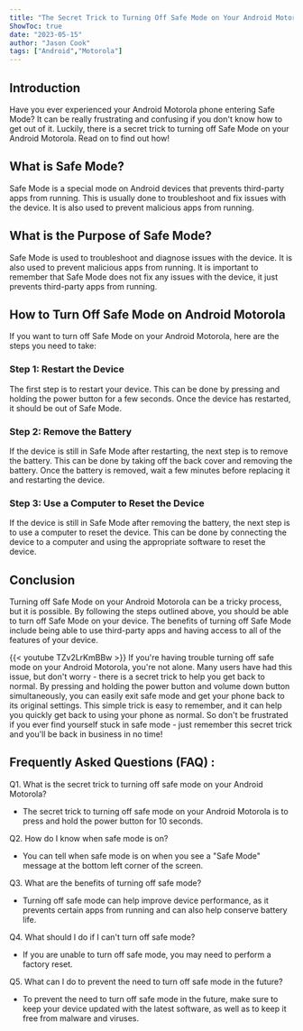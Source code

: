 ```yaml
---
title: "The Secret Trick to Turning Off Safe Mode on Your Android Motorola - You Won't Believe What Happens Next!"
ShowToc: true 
date: "2023-05-15"
author: "Jason Cook" 
tags: ["Android","Motorola"]
---
```

## Introduction

Have you ever experienced your Android Motorola phone entering Safe Mode? It can be really frustrating and confusing if you don't know how to get out of it. Luckily, there is a secret trick to turning off Safe Mode on your Android Motorola. Read on to find out how!

## What is Safe Mode?

Safe Mode is a special mode on Android devices that prevents third-party apps from running. This is usually done to troubleshoot and fix issues with the device. It is also used to prevent malicious apps from running.

## What is the Purpose of Safe Mode?

Safe Mode is used to troubleshoot and diagnose issues with the device. It is also used to prevent malicious apps from running. It is important to remember that Safe Mode does not fix any issues with the device, it just prevents third-party apps from running.

## How to Turn Off Safe Mode on Android Motorola

If you want to turn off Safe Mode on your Android Motorola, here are the steps you need to take:

### Step 1: Restart the Device

The first step is to restart your device. This can be done by pressing and holding the power button for a few seconds. Once the device has restarted, it should be out of Safe Mode.

### Step 2: Remove the Battery

If the device is still in Safe Mode after restarting, the next step is to remove the battery. This can be done by taking off the back cover and removing the battery. Once the battery is removed, wait a few minutes before replacing it and restarting the device.

### Step 3: Use a Computer to Reset the Device

If the device is still in Safe Mode after removing the battery, the next step is to use a computer to reset the device. This can be done by connecting the device to a computer and using the appropriate software to reset the device.

## Conclusion

Turning off Safe Mode on your Android Motorola can be a tricky process, but it is possible. By following the steps outlined above, you should be able to turn off Safe Mode on your device. The benefits of turning off Safe Mode include being able to use third-party apps and having access to all of the features of your device.

{{< youtube TZv2LrKmBBw >}} 
If you're having trouble turning off safe mode on your Android Motorola, you're not alone. Many users have had this issue, but don't worry - there is a secret trick to help you get back to normal. By pressing and holding the power button and volume down button simultaneously, you can easily exit safe mode and get your phone back to its original settings. This simple trick is easy to remember, and it can help you quickly get back to using your phone as normal. So don't be frustrated if you ever find yourself stuck in safe mode - just remember this secret trick and you'll be back in business in no time!

## Frequently Asked Questions (FAQ) :
Q1. What is the secret trick to turning off safe mode on your Android Motorola?
- The secret trick to turning off safe mode on your Android Motorola is to press and hold the power button for 10 seconds.

Q2. How do I know when safe mode is on?
- You can tell when safe mode is on when you see a "Safe Mode" message at the bottom left corner of the screen.

Q3. What are the benefits of turning off safe mode?
- Turning off safe mode can help improve device performance, as it prevents certain apps from running and can also help conserve battery life.

Q4. What should I do if I can't turn off safe mode?
- If you are unable to turn off safe mode, you may need to perform a factory reset.

Q5. What can I do to prevent the need to turn off safe mode in the future?
- To prevent the need to turn off safe mode in the future, make sure to keep your device updated with the latest software, as well as to keep it free from malware and viruses.


